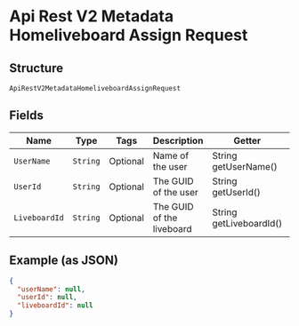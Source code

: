 
# Api Rest V2 Metadata Homeliveboard Assign Request

## Structure

`ApiRestV2MetadataHomeliveboardAssignRequest`

## Fields

| Name | Type | Tags | Description | Getter | Setter |
|  --- | --- | --- | --- | --- | --- |
| `UserName` | `String` | Optional | Name of the user | String getUserName() | setUserName(String userName) |
| `UserId` | `String` | Optional | The GUID of the user | String getUserId() | setUserId(String userId) |
| `LiveboardId` | `String` | Optional | The GUID of the liveboard | String getLiveboardId() | setLiveboardId(String liveboardId) |

## Example (as JSON)

```json
{
  "userName": null,
  "userId": null,
  "liveboardId": null
}
```

